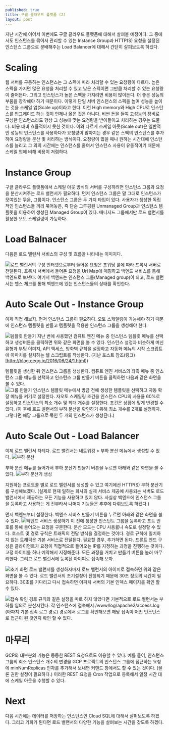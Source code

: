 ```yaml
---
published: true
title: 구글 클라우드 플랫폼 (2)
layout: post
---
```

지난 시간에 이어서 이번에도 구글 클라우드 플랫폼에 대해서 살펴볼 예정이다. 그 중에서도 인스턴스를 묶어서 관리할 수 있는 Instance Group과 HTTP(S) 요청을 설정된 인스턴스 그룹으로 분배해주는 Load Balancer에 대해서 간단히 살펴보도록 하겠다.
  
  
  
# Scaling
웹 서버를 구동하는 인스턴스는 그 스펙에 따라 처리할 수 있는 요청량이 다르다. 높은 스펙을 가지면 많은 요청을 처리할 수 있고 낮은 스펙이면 그만큼 처리할 수 있는 요청량이 줄어든다. 그리고 인스턴스가 높은 스펙을 가지려면 비용이 많이든다. 더 좋은 성능의 부품을 장착해야 하기 때문이다. 이렇게 단일 서버 인스턴스의 스펙을 높여 성능을 높이는 것을 스케일 업(Scale up)이라고 한다. 이런 High memory와 High CPU로 인스턴스를 업그레이드 하는 것이 언제나 옳은 것은 아니다. 비싼 돈을 들여 고성능의 장비로 구성한 인스턴스라도 항상 그 성능에 맞는 요청량을 받아들이고 처리하는 경우는 드물다. 비용 대비 효율적이지 못한 것이다. 이와 다르게 스케일 아웃(Scale out)은 일반적인 성능의 인스턴스를 사용하다가 요청량이 많아지는 경우 같은 스펙의 인스턴스를 추가하여 요청량을 분산 및 처리하는 방식이다.  요청량이 많을 때나 원하는 시간대에 인스턴스를 늘리고 그 외의 시간에는 인스턴스를 줄여서 인스턴스 사용이 유동적이기 때문에 스케일 업에 비해 비용이 저렴하다.
  
  
  
# Instance Group
구글 클라우드 플랫폼에서 스케일 아웃 방식의 서버를 구성하려면 인스턴스 그룹과 요청을 분산시켜주는 로드 밸런서가 필요하다. 먼저 인스턴스 그룹은 말 그대로 인스턴스가 모여있는 묶음, 그룹이다. 인스턴스 그룹은 두 가지 타입이 있다. 사용자가 생성한 독립적인 인스턴스들 끼리 묶어놓은, 즉 단순 그루핑된 Unmanaged Group과 인스턴스 템플릿을 이용하여 생성된 Managed Group이 있다. 매니지드 그룹에서만 로드 밸런서를 활용한 오토 스케일링이 가능하다. 
  
  
  
# Load Balnacer
다음은 로드 밸런서 서비스의 구성 및 흐름을 나타내는 이미지다.
  
![로드 밸런서의 구성](https://cloud.githubusercontent.com/assets/6007758/16829076/bb6c612e-49d0-11e6-95d7-93cf16cf2eed.png)
인터넷으로부터 들어온 요청은 포워딩 룰에 따라 프록시 서버로 전달된다. 프록시 서버에서 들어온 요청을 Url Map에 매핑하고 백엔드 서비스를 통해 백엔드로 보낸다. 여기서 백엔드는 인스턴스 그룹(Managed group)이 되고, 로드 밸런서는 헬스 체크를 통해 백엔드에 있는 인스턴스들의 상태를 확인한다.
  
  
  
# Auto Scale Out - Instance Group
이제 직접 해보자. 먼저 인스턴스 그룹이 필요하다. 오토 스케일링이 가능해야 하기 때문에 인스턴스 템플릿을 만들고 템플릿을 적용한 인스턴스 그룹을 생성해야 한다.
  
![템플릿 만들기](https://cloud.githubusercontent.com/assets/6007758/16829397/f94a6b74-49d2-11e6-9b3f-770d9ad50d1f.png)
지난 번에 사용했던 컴퓨트 엔진 메뉴 중 인스턴스 템플릿 메뉴를 선택하고 생성버튼을 클릭하면 위와 같은 화면을 볼 수 있다. 인스턴스 설정과 비슷하게 머신 유형과 부팅 이미지, API 엑세스, 방화벽 규칙을 설정하고 자동화 메뉴의 시작 스크립트에 아파치를 설치하는 쉘 스크립트를 작성한다. (지난 포스트 참조(링크)[http://blog.eegg.io/2016/06/24/1.html])
 
템플릿을 생성한 뒤 인스턴스 그룹을 생성한다. 컴퓨트 엔진 서비스의 좌측 메뉴 중 인스턴스 그룹 메뉴를 선택하고 인스턴스 그룹 만들기 버튼을 클릭하면 다음과 같은 화면을 볼 수 있다.  
![그룹 만들기](https://cloud.githubusercontent.com/assets/6007758/16829870/5b6606d0-49d6-11e6-809c-5c5bb1d00383.png)
인스턴스 템플릿 메뉴에서 방금 전에 생성한 템플릿을 선택하고 자동 확장 메뉴를 켜기로 설정한다. 자오토 스케일링 조건을 인스턴스 CPU의 사용율 60%로 설정하고 인스턴스의 최소 개수 및 최대 개수를 설정한다. 조건은 상황에 맞게 변경할 수 있다. (이 후에 로드 밸런서의 부하 분산을 확인하기 위해 최소 개수를 2개로 설정하자. 그렇다면 해당 그룹으로 묶인 두 개의 인스턴스가 생성된다.)
  
  
  
# Auto Scale Out - Load Balancer
이제 로드 밸런서 차례다. 로드 밸런서는 네트워킹 > 부하 분산 메뉴에서 생성할 수 있다. 
![부하 분산](https://cloud.githubusercontent.com/assets/6007758/16830202/7662a5cc-49d8-11e6-9312-179bf70ccf87.png)
  
  
부하 분산 메뉴를 들어가서 부하 분산기 만들기 버튼을 누르면 아래와 같은 화면을 볼 수 있다.
![부하 분산기 생성](https://cloud.githubusercontent.com/assets/6007758/16830230/9e9ecf3e-49d8-11e6-938a-bacea7b7c403.png)
  
  
지원하는 프로토콜 별로 로드 밸런서를 생성할 수 있고 여기에선 HTTP(S) 부하 분산기를 구성해보겠다. (실제로 현재 일하는 회사의 실제 서비스 제공에 사용되는 서버도 로드 밸런서에서 제공하는 모든 기능을 사용하고 있지 않다. 사실상 백엔드에 인스턴스 그룹을 등록하고 사용하는 게 전부라서 나머지 기능들은 추후에 다뤄보도록 하겠다.)

먼저 백엔드부터 설정한다. 백엔스 서비스 만들기 버튼을 누르면 아래와 같은 화면을 볼 수 있다.
![백엔드 서비스 생성하기](https://cloud.githubusercontent.com/assets/6007758/16830409/abf91cb0-49d9-11e6-8346-366207efe4b3.png)
이 전에 생성한 인스턴트 그룹을 등록하고 포트 번호를 통해 들어오는 요청을 구분한다. 분산 모드는 CPU 사용률나 속도로 설정할 수 있다.  호스트 및 경로 규칙은 트래픽의 전달 방식을 결정하는 것이다. 경로 규칙에 일치하지 않는 트래픽은 기본 서비스로 전달된다. 필요할 경우, 추가하면 된다. 프론트 엔드 구성은 클라이언트가 요청이 직접적으로 들어오는 IP를 지정하는 과정을 진행하는 것이다. 고정 아이피를 하나 예약해서 지정해준다. 모든 과정을 거치고 만들기 버튼을 눌러 마무리한다. 그리고 로드 밸런서에 등록된 아이피로 접속해 보자.
  
![초기 화면](https://cloud.githubusercontent.com/assets/6007758/16830656/34646108-49db-11e6-924e-3129ad3a872e.png)
로드 밸런서를 생성하자마자 로드 밸런서의 아이피로 접속하면 위와 같은 화면을 볼 수 있다. 로드 밸런서의 초기설정이 진행되기 때문에 30초 정도의 시간이 필요하다. 30초를 기다리고 다시 접속하면 아파치 서버의 기본 인덱스 페이지를 확인 할 수 있다.
  
![접속 확인](https://cloud.githubusercontent.com/assets/6007758/16830726/93f99110-49db-11e6-9f03-91768c26130e.png)
경로 규칙와 같은 설정을 따로 하지 않았다면 기본적으로 로드 밸런서는 부하를 임의로 분산시킨다. 각 인스턴스에 접속해서 /www/log/apache2/access.log (아파치 기본 접속 로그 경로) 경로에서 로그를 확인해보면 해당 접속이 어떤 인스턴스로 접근이 된 것인지 확인 할 수 있다.
  
  
  
# 마무리
GCP의 대부분의 기능은 동등한 REST 요청으로도 이용할 수 있다. 예를 들어, 인스턴스 그룹의 최소 인스턴스 개수의 변경을 GCP 프로젝트의 인스턴스 그룹에 접근하는 요청에 minNumReplicas 인자를 추가해서 보내면 커맨드 창에서도 할 수 있는 것이다. (물론 권한 설정이 필요하다.) 이러한 REST 요청을 Cron 작업으로 등록해서 일정 시간 대에 스케일 아웃을 수행할 수 있다.
  
  
  
# Next
다음 시간에는 데이터를 저장하는 인스턴스인 Cloud SQL에 대해서 살펴보도록 하겠다. 그리고 기회가 된다면 로드 밸랜서의 다양한 기능을 살펴보는 시간을 갖도록 하겠다.